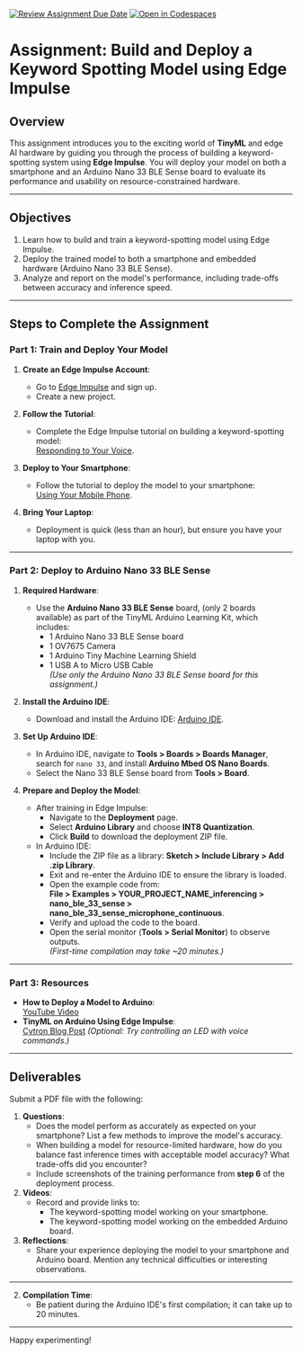 [![Review Assignment Due Date](https://classroom.github.com/assets/deadline-readme-button-22041afd0340ce965d47ae6ef1cefeee28c7c493a6346c4f15d667ab976d596c.svg)](https://classroom.github.com/a/4L_6KTNY)
[![Open in Codespaces](https://classroom.github.com/assets/launch-codespace-2972f46106e565e64193e422d61a12cf1da4916b45550586e14ef0a7c637dd04.svg)](https://classroom.github.com/open-in-codespaces?assignment_repo_id=17736220)
# Assignment: Build and Deploy a Keyword Spotting Model using Edge Impulse

## Overview
This assignment introduces you to the exciting world of **TinyML** and edge AI hardware by guiding you through the process of building a keyword-spotting system using **Edge Impulse**. You will deploy your model on both a smartphone and an Arduino Nano 33 BLE Sense board to evaluate its performance and usability on resource-constrained hardware.

---

## Objectives
1. Learn how to build and train a keyword-spotting model using Edge Impulse.
2. Deploy the trained model to both a smartphone and embedded hardware (Arduino Nano 33 BLE Sense).
3. Analyze and report on the model's performance, including trade-offs between accuracy and inference speed.

---

## Steps to Complete the Assignment

### **Part 1: Train and Deploy Your Model**

1. **Create an Edge Impulse Account**:
   - Go to [Edge Impulse](https://edgeimpulse.com/) and sign up.
   - Create a new project.

2. **Follow the Tutorial**:
   - Complete the Edge Impulse tutorial on building a keyword-spotting model:  
     [Responding to Your Voice](https://docs.edgeimpulse.com/docs/tutorials/end-to-end-tutorials/responding-to-your-voice).

3. **Deploy to Your Smartphone**:
   - Follow the tutorial to deploy the model to your smartphone:  
     [Using Your Mobile Phone](https://docs.edgeimpulse.com/docs/development-platforms/using-your-mobile-phone).

4. **Bring Your Laptop**:
   - Deployment is quick (less than an hour), but ensure you have your laptop with you.

---

### **Part 2: Deploy to Arduino Nano 33 BLE Sense**

1. **Required Hardware**:
   - Use the **Arduino Nano 33 BLE Sense** board, (only 2 boards available) as part of the TinyML Arduino Learning Kit, which includes:
     - 1 Arduino Nano 33 BLE Sense board
     - 1 OV7675 Camera
     - 1 Arduino Tiny Machine Learning Shield
     - 1 USB A to Micro USB Cable  
     *(Use only the Arduino Nano 33 BLE Sense board for this assignment.)*

2. **Install the Arduino IDE**:
   - Download and install the Arduino IDE: [Arduino IDE](https://www.arduino.cc/en/software).

3. **Set Up Arduino IDE**:
   - In Arduino IDE, navigate to **Tools > Boards > Boards Manager**, search for `nano 33`, and install **Arduino Mbed OS Nano Boards**.
   - Select the Nano 33 BLE Sense board from **Tools > Board**.

4. **Prepare and Deploy the Model**:
   - After training in Edge Impulse:
     - Navigate to the **Deployment** page.
     - Select **Arduino Library** and choose **INT8 Quantization**.
     - Click **Build** to download the deployment ZIP file.
   - In Arduino IDE:
     - Include the ZIP file as a library: **Sketch > Include Library > Add .zip Library**.
     - Exit and re-enter the Arduino IDE to ensure the library is loaded.
     - Open the example code from:  
       **File > Examples > YOUR_PROJECT_NAME_inferencing > nano_ble_33_sense > nano_ble_33_sense_microphone_continuous**.
     - Verify and upload the code to the board.
     - Open the serial monitor (**Tools > Serial Monitor**) to observe outputs.  
       *(First-time compilation may take ~20 minutes.)*

---

### **Part 3: Resources**
- **How to Deploy a Model to Arduino**:  
  [YouTube Video](https://www.youtube.com/watch?v=uUh61R8Hu0o)
- **TinyML on Arduino Using Edge Impulse**:  
  [Cytron Blog Post](https://www.cytron.io/tutorial/tinyml-on-arduino-using-edge-impulse) *(Optional: Try controlling an LED with voice commands.)*

---

## Deliverables
Submit a PDF file with the following:
1. **Questions**:
   - Does the model perform as accurately as expected on your smartphone? List a few methods to improve the model's accuracy.
   - When building a model for resource-limited hardware, how do you balance fast inference times with acceptable model accuracy? What trade-offs did you encounter?
   - Include screenshots of the training performance from **step 6** of the deployment process.
2. **Videos**:
   - Record and provide links to:
     - The keyword-spotting model working on your smartphone.
     - The keyword-spotting model working on the embedded Arduino board.
3. **Reflections**:
   - Share your experience deploying the model to your smartphone and Arduino board. Mention any technical difficulties or interesting observations.

---

2. **Compilation Time**:
   - Be patient during the Arduino IDE's first compilation; it can take up to 20 minutes.

---

Happy experimenting!















